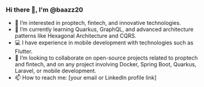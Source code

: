 ### Hi there 👋, I'm @baazz20

- 👀 I’m interested in proptech, fintech, and innovative technologies.
- 🌱 I’m currently learning Quarkus, GraphQL, and advanced architecture patterns like Hexagonal Architecture and CQRS.
- 💻 I have experience in mobile development with technologies such as Flutter.
- 💞️ I’m looking to collaborate on open-source projects related to proptech and fintech, and on any project involving Docker, Spring Boot, Quarkus, Laravel, or mobile development.
- 📫 How to reach me: [your email or LinkedIn profile link]

<!---
baazz20/baazz20 is a ✨ special ✨ repository because its `README.md` (this file) appears on your GitHub profile.
You can click the Preview link to take a look at your changes.
--->
